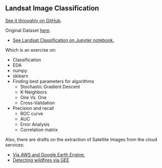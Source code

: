 ## Landsat Image Classification

[See it throughly on GitHub](https://github.com/pedroafleite/landsat).

Original Dataset [here](http://archive.ics.uci.edu/ml/datasets/Statlog+%28Landsat+Satellite%29).

- [See Landsat Classification on Jupyter notebook.](https://github.com/pedroafleite/landsat/blob/main/landsat.ipynb)

Which is an exercise on:
- Classification
- EDA
- numpy
- sklearn
- Finding best parameters for algorithms
  - Stochastic Gradient Descent
  - K-Neighbors
  - One Vs. One
  - Cross-Validation
- Precision and recall
  - ROC curve
  - AUC
  - Error Analysis
  - Correlation matrix

Also, there are drafts on the extraction of Satellite Images from the cloud services:
- [Via AWS and Google Earth Engine.](https://github.com/pedroafleite/landsat/blob/main/landsat_aws_gee.ipynb)
- [Detecting wildfires via GEE](https://github.com/pedroafleite/landsat/blob/main/wildfire_gee.ipynb)
